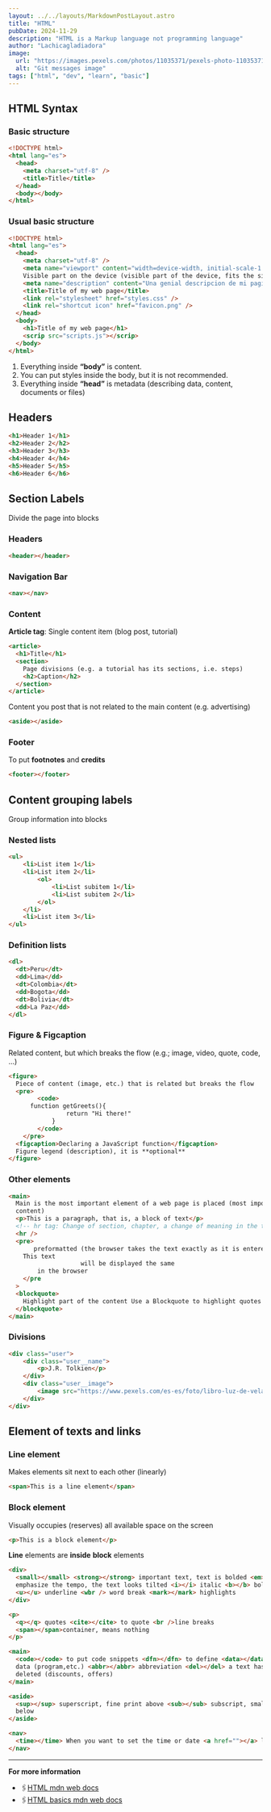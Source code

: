 ```yaml
---
layout: ../../layouts/MarkdownPostLayout.astro
title: "HTML"
pubDate: 2024-11-29
description: "HTML is a Markup language not programming language"
author: "Lachicagladiadora"
image:
  url: "https://images.pexels.com/photos/11035371/pexels-photo-11035371.jpeg?auto=compress&cs=tinysrgb&w=1260&h=750&dpr=1"
  alt: "Git messages image"
tags: ["html", "dev", "learn", "basic"]
---
```


<h2 class='pt-6 pb-2 text-2xl font-bold text-first-dark dark:text-second'>HTML Syntax</h2>

<h3 class='pt-6 pb-2 text-2xl text-first-dark dark:text-second'>Basic structure</h3>

```html
<!DOCTYPE html>
<html lang="es">
  <head>
    <meta charset="utf-8" />
    <title>Title</title>
  </head>
  <body></body>
</html>
```

<h3 class='pt-6 pb-2 text-2xl text-first-dark dark:text-second'>Usual basic structure</h3>

```html
<!DOCTYPE html>
<html lang="es">
  <head>
    <meta charset="utf-8" />
    <meta name="viewport" content="width=device-width, initial-scale-1.0" />
    Visible part on the device (visible part of the device, fits the size)
    <meta name="description" content="Una genial descripcion de mi pagina" />
    <title>Title of my web page</title>
    <link rel="stylesheet" href="styles.css" />
    <link rel="shortcut icon" href="favicon.png" />
  </head>
  <body>
    <h1>Title of my web page</h1>
    <scrip src="scripts.js"></scrip>
  </body>
</html>
```

  <ol class='list-inside list-disc'>
	  <li>
    Everything inside <strong>“body”</strong> is content.
    </li>
    <li>
    You can put styles inside the body, but it is not recommended.
    </li>
    <li>
    Everything inside <strong>“head”</strong> is metadata (describing data, content, documents or files)
    </li>
	</ol>
  
<h2 class='pt-6 pb-2 text-2xl font-bold text-first-dark dark:text-second'>Headers</h2>

```html
<h1>Header 1</h1>
<h2>Header 2</h2>
<h3>Header 3</h3>
<h4>Header 4</h4>
<h5>Header 5</h5>
<h6>Header 6</h6>
```

<h2 class='pt-6 pb-2 text-2xl font-bold text-first-dark dark:text-second'>Section Labels</h2>

Divide the page into blocks

<h3 class='pt-6 pb-2 text-2xl text-first-dark dark:text-second'>Headers</h3>

```html
<header></header>
```

<h3 class='pt-6 pb-2 text-2xl text-first-dark dark:text-second'>Navigation Bar</h3>

```html
<nav></nav>
```

<h3 class='pt-6 pb-2 text-2xl text-first-dark dark:text-second'>Content</h3>

**Article tag**: Single content item (blog post, tutorial)

```html
<article>
  <h1>Title</h1>
  <section>
    Page divisions (e.g. a tutorial has its sections, i.e. steps)
    <h2>Caption</h2>
  </section>
</article>
```

Content you post that is not related to the main content (e.g. advertising)

```html
<aside></aside>
```

<h3 class='pt-6 pb-2 text-2xl text-first-dark dark:text-second'>Footer</h3>

To put **footnotes** and **credits**

```html
<footer></footer>
```

<h2 class='pt-6 pb-2 text-2xl font-bold text-first-dark dark:text-second'>Content grouping labels</h2>

Group information into blocks

<h3 class='pt-6 pb-2 text-2xl text-first-dark dark:text-second'>Nested lists</h3>

```html
<ul>
	<li>List item 1</li>
	<li>List item 2</li>
		<ol>
			<li>List subitem 1</li>
			<li>List subitem 2</li>
		</ol>
	</li>
	<li>List item 3</li>
</ul>
```

<h3 class='pt-6 pb-2 text-2xl text-first-dark dark:text-second'>Definition lists</h3>

```html
<dl>
  <dt>Peru</dt>
  <dd>Lima</dd>
  <dt>Colombia</dt>
  <dd>Bogota</dd>
  <dt>Bolivia</dt>
  <dd>La Paz</dd>
</dl>
```

  <h3 class='pt-6 pb-2 text-2xl text-first-dark dark:text-second'>Figure & Figcaption</h3>

Related content, but which breaks the flow (e.g.; image, video, quote, code, ...)

```html
<figure>
  Piece of content (image, etc.) that is related but breaks the flow
  <pre>
		<code>
      function getGreets(){
				return "Hi there!"
			}
		</code>
	</pre>
  <figcaption>Declaring a JavaScript function</figcaption>
  Figure legend (description), it is **optional**
</figure>
```

<h3 class='pt-6 pb-2 text-2xl text-first-dark dark:text-second'>Other elements</h3>

```html
<main>
  Main is the most important element of a web page is placed (most important
  content)
  <p>This is a paragraph, that is, a block of text</p>
  <!-- hr tag: Change of section, chapter, a change of meaning in the text -->
  <hr />
  <pre>
       preformatted (the browser takes the text exactly as it is entered, with spaces)
    This text
                    will be displayed the same
        in the browser
	</pre
  >
  <blockquote>
    Highlight part of the content Use a Blockquote to highlight quotes
  </blockquote>
</main>
```

  <h3 class='pt-6 pb-2 text-2xl text-first-dark dark:text-second'>Divisions</h3>

```html
<div class="user">
	<div class="user__name">
		<p>J.R. Tolkien</p>
	</div>
	<div class="user__image">
		<image src="https://www.pexels.com/es-es/foto/libro-luz-de-vela-iluminado-candelero-6958119/" alt='Photo from "The Lord of the Rings"'>
	</div>
</div>
```

<h2 class='pt-6 pb-2 text-2xl font-bold text-first-dark dark:text-second'>Element of texts and links</h2>

<h3 class='pt-6 pb-2 text-2xl text-first-dark dark:text-second'>Line element</h3>

Makes elements sit next to each other (linearly)

```html
<span>This is a line element</span>
```

<h3 class='pt-6 pb-2 text-2xl text-first-dark dark:text-second'>Block element</h3>

Visually occupies (reserves) all available space on the screen

```html
<p>This is a block element</p>
```

**Line** elements are **inside** **block** elements

```html
<div>
  <small></small> <strong></strong> important text, text is bolded <em></em> you
  emphasize the tempo, the text looks tilted <i></i> italic <b></b> bold
  <u></u> underline <wbr /> word break <mark></mark> highlights
</div>

<p>
  <q></q> quotes <cite></cite> to quote <br />line breaks
  <span></span>container, means nothing
</p>

<main>
  <code></code> to put code snippets <dfn></dfn> to define <data></data> to put
  data (program,etc.) <abbr></abbr> abbreviation <del></del> a text has been
  deleted (discounts, offers)
</main>

<aside>
  <sup></sup> superscript, fine print above <sub></sub> subscript, small print
  below
</aside>

<nav>
  <time></time> When you want to set the time or date <a href=""></a> links
</nav>
```

<hr class='mt-20 mb-4'/>

**For more information**

- 🖇️[HTML mdn web docs](https://developer.mozilla.org/en-US/docs/Web/HTML)
- 🖇️[HTML basics mdn web docs](https://developer.mozilla.org/en-US/docs/Learn/Getting_started_with_the_web/HTML_basics)
